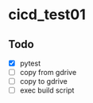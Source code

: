 # cicd_test01

## Todo

- [x] pytest
- [ ] copy from gdrive
- [ ] copy to gdrive
- [ ] exec build script
